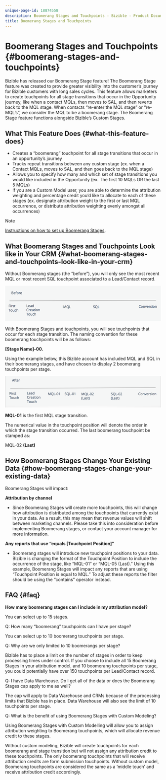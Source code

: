 ```yaml
---
unique-page-id: 18874558
description: Boomerang Stages and Touchpoints - Bizible - Product Documentation
title: Boomerang Stages and Touchpoints
---
```


# Boomerang Stages and Touchpoints {#boomerang-stages-and-touchpoints}

Bizible has released our Boomerang Stage feature! The Boomerang Stage feature was created to provide greater visibility into the customer’s journey for Bizible customers with long sales cycles. This feature allows marketers to create touchpoints for all stage transitions that occur in the Opportunity journey, like when a contact MQLs, then moves to SAL, and then reverts back to the MQL stage. When contacts “re-enter the MQL stage” or “re-MQL’s”, we consider the MQL to be a boomerang stage. The Boomerang Stage feature functions alongside Bizible’s Custom Stages.

## What This Feature Does {#what-this-feature-does}

* Creates a “boomerang” touchpoint for all stage transitions that occur in an opportunity’s journey
* Tracks repeat transitions between any custom stage (ex. when a Contact MQLs, moves to SAL, and then goes back to the MQL stage)
* Allows you to specify how many and which set of stage transitions you would like included in the Opportunity (ex. The first 10 MQLs OR the last 5 MQLs)
* If you are a Custom Model user, you are able to determine the attribution weighting and percentage credit you’d like to allocate to each of these stages (ex. designate attribution weight to the first or last MQL occurrence, or distribute attribution weighting evenly amongst all occurrences)

>[!NOTE]
>
>[Instructions on how to set up Boomerang Stages](http://docs.marketo.com/x/jwEgAQ).

## What Boomerang Stages and Touchpoints Look like in Your CRM {#what-boomerang-stages-and-touchpoints-look-like-in-your-crm}

Without Boomerang stages (the “before”), you will only see the most recent MQL or most recent SQL touchpoint associated to a Lead/Contact record.

![](assets/1.png)

With Boomerang Stages and touchpoints, you will see touchpoints that occur for each stage transition. The naming convention for these boomerang touchpoints will be as follows:

**[Stage Name]-00.**

Using the example below, this Bizible account has included MQL and SQL in their boomerang stages, and have chosen to display 2 boomerang touchpoints per stage.

![](assets/2.png)

**MQL-01** is the first MQL stage transition.

The numerical value in the touchpoint position will denote the order in which the stage transition occurred. The last boomerang touchpoint be stamped as:

MQL-02 **(Last)**

## How Boomerang Stages Change Your Existing Data {#how-boomerang-stages-change-your-existing-data}

Boomerang Stages will impact:

**Attribution by channel**

* Since Boomerang Stages will create more touchpoints, this will change how attribution is distributed among the touchpoints that currently exist in your data. As a result, this may mean that revenue values will shift between marketing channels. Please take this into consideration before implementing Boomerang stages, or contact your account manager for more information.

**Any reports that use “equals [Touchpoint Position]”**

* Boomerang stages will introduce new touchpoint positions to your data. Bizible is changing the format of the Touchpoint Position to include the occurrence of the stage, like “MQL-01” or “MQL-05 (Last).” Using this example, Boomerang Stages will impact any reports that are using “Touchpoint Position is equal to MQL.” To adjust these reports the filter should be using the “contains” operator instead.

## FAQ {#faq}

**How many boomerang stages can I include in my attribution model?**

You can select up to 15 stages.

Q: How many “boomerang” touchpoints can I have per stage?

You can select up to 10 boomerang touchpoints per stage.

Q: Why are we only limited to 10 boomerangs per stage?

Bizible has to place a limit on the number of stages in order to keep processing times under control. If you choose to include all 15 Boomerang Stages in your attribution model, and 10 boomerang touchpoints per stage, you could potentially have over 150 touchpoints per Lead/Contact record.

Q: I have Data Warehouse. Do I get all of the data or does the Boomerang Stages cap apply to me as well?

The cap will apply to Data Warehouse and CRMs because of the processing limits that Bizible has in place. Data Warehouse will also see the limit of 10 touchpoints per stage.

Q: What is the benefit of using Boomerang Stages with Custom Modeling?

Using Boomerang Stages with Custom Modelling will allow you to assign attribution weighting to Boomerang touchpoints, which will allocate revenue credit to these stages.

Without custom modeling, Bizible will create touchpoints for each boomerang and stage transition but will not assign any attribution credit to these touchpoints. The only boomerang touchpoints that will receive attribution credits are form submission touchpoints. Without custom model, Boomerang touchpoints are considered the same as a ‘middle touch’ and receive attribution credit accordingly.
